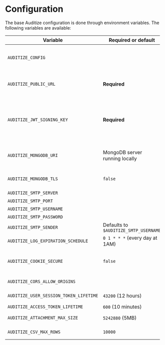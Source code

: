 # Configuration

The base Auditize configuration is done through environment variables. The following variables are available:

| Variable | Required or default | Description |
|----------|-----------------------------|-------------|
| `AUDITIZE_CONFIG` | | The path to an environment file (key-value pairs) containing the configuration. If set, the configuration will be loaded from this file instead of environment variables. |
| `AUDITIZE_PUBLIC_URL` | **Required** | The public URL of your Auditize instance from which your users access Auditize. It will be used for instance to build the URL of the application in emails sent to users. |
| `AUDITIZE_JWT_SIGNING_KEY` | **Required** | The secret key used to sign the JWT tokens (user session cookies and access tokens). It must be a long random string. A [32 bytes long key is recommended](https://crypto.stackexchange.com/a/34866) (i.e 64 characters in hexadecimal representation), you can generate one with the command `openssl rand -hex 32`. |
| `AUDITIZE_MONGODB_URI` | MongoDB server running locally | The URI of the MongoDB server used by Auditize, it follows the [MongoDB URI format](https://docs.mongodb.com/manual/reference/connection-string/), example: `mongodb://user:password@localhost:27017/`. |
| `AUDITIZE_MONGODB_TLS` | `false` | Whether the MongoDB connection should use TLS (it must be set to `true` for MongoDB Atlas). |
| `AUDITIZE_SMTP_SERVER` | | The SMTP server used to send emails. |
| `AUDITIZE_SMTP_PORT` |  | The SMTP server port. |
| `AUDITIZE_SMTP_USERNAME` |  | The SMTP account username. |
| `AUDITIZE_SMTP_PASSWORD` |  | The SMTP account password. |
| `AUDITIZE_SMTP_SENDER` | Defaults to `$AUDITIZE_SMTP_USERNAME` | The email address used to send emails. |
| `AUDITIZE_LOG_EXPIRATION_SCHEDULE` | `0 1 * * *` (every day at 1AM) | The schedule at which expired logs are deleted. |
| `AUDITIZE_COOKIE_SECURE` | `false` | Whether the user session cookie should be [secure](https://en.wikipedia.org/wiki/Secure_cookie) (only sent over HTTPS). It is recommended to set this to `true` in production. |
| `AUDITIZE_CORS_ALLOW_ORIGINS` | | A comma-separated list of origins allowed to make HTTP requests to Auditize. |
| `AUDITIZE_USER_SESSION_TOKEN_LIFETIME` | `43200` (12 hours) | The lifetime of user session tokens in seconds. |
| `AUDITIZE_ACCESS_TOKEN_LIFETIME` | `600` (10 minutes) | The lifetime of access tokens in seconds. |
| `AUDITIZE_ATTACHMENT_MAX_SIZE`| `5242880` (5MB) | The maximum file size of attachments in bytes. |
| `AUDITIZE_CSV_MAX_ROWS` | `10000` | The maximum number of rows in CSV exports (`0` means no limit). |
